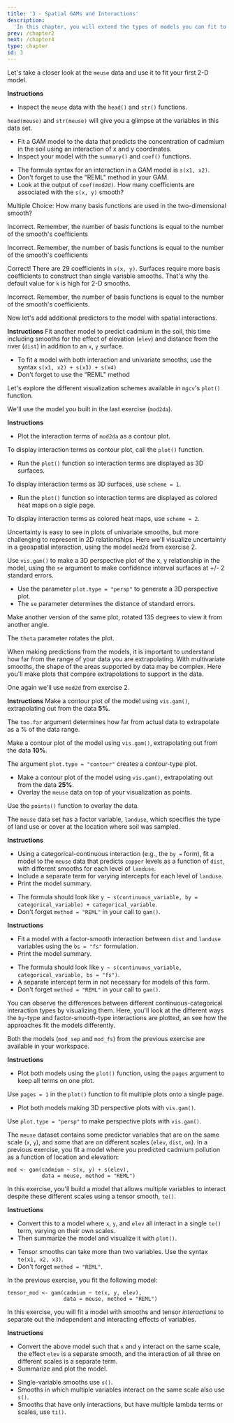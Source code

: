 ```yaml
---
title: '3 - Spatial GAMs and Interactions'
description:
  'In this chapter, you will extend the types of models you can fit to those with interactions of multiple variables.  You will fit models of geospatial data by using these interactions to model complex surfaces, and visualize those surfaces in 3D.  Then you will learn about interactions between smooth and categorical variables, and how to model interactions between very different variables like space and time.'
prev: /chapter2
next: /chapter4
type: chapter
id: 3
---
```

<exercise id="1" title="Two-dimensional smooths and spatial data" type="slides">

<slides source="chapter3_01">
</slides>

</exercise>

<exercise id="2" title="Modeling soil pollution in the Netherlands">

Let's take a closer look at the `meuse` data and use it to fit your first 2-D model. 

**Instructions**
- Inspect the `meuse` data with the `head()` and `str()` functions.

<codeblock id="03_02">

`head(meuse)` and `str(meuse)` will give you a glimpse at the variables in this data set.

</codeblock>

- Fit a GAM model to the data that predicts the concentration of cadmium in the soil using an interaction of x and y coordinates. 
- Inspect your model with the `summary()` and `coef()` functions.

<codeblock id="03_02_1">

- The formula syntax for an interaction in a GAM model is `s(x1, x2)`. 
- Don't forget to use the "REML" method in your GAM.
- Look at the output of `coef(mod2d)`. How many coefficients are associated with the `s(x, y)` smooth?

</codeblock>

Multiple Choice: How many basis functions are used in the two-dimensional smooth?

<choice>
<opt text="10">

Incorrect. Remember, the number of basis functions is equal to the number of the smooth's coefficients

</opt>

<opt text="23">

Incorrect. Remember, the number of basis functions is equal to the number of the smooth's coefficients

</opt>

<opt text="29" correct="true">

Correct! There are 29 coefficients in `s(x, y)`. Surfaces require more basis coefficients to construct than single variable smooths. That's why the default value for `k` is high for 2-D smooths.

</opt>

<opt text="36">

Incorrect. Remember, the number of basis functions is equal to the number of the smooth's coefficients.

</opt>

</choice>

</exercise>

<exercise id="3" title="Adding more variables to predict soil pollution">

Now let's add additional predictors to the model with spatial interactions.

**Instructions** 
Fit another model to predict cadmium in the soil, this time including smooths for the effect of elevation (`elev`) and distance from the river (`dist`) in addition to an `x`, `y` surface.

<codeblock id="03_03">

- To fit a model with both interaction and univariate smooths, use the syntax `s(x1, x2) + s(x3) + s(x4)`
- Don't forget to use the "REML" method

</codeblock>

</exercise>

<exercise id="4" title="Plotting and interpreting GAM interactions" type="slides">

<slides source="chapter3_04">
</slides>

</exercise>

<exercise id="5" title="Plotting the model surface">

Let's explore the different visualization schemes available in `mgcv`'s `plot()` function.

We'll use the model you built in the last exercise (`mod2da`).

**Instructions**
- Plot the interaction terms of `mod2da` as a contour plot.

<codeblock id="03_05">

To display interaction terms as contour plot, call the `plot()` function.

</codeblock>

- Run the `plot()` function so interaction terms are displayed as 3D surfaces.

<codeblock id="03_05_1">

To display interaction terms as 3D surfaces, use `scheme = 1`.

</codeblock>

- Run the `plot()` function so interaction terms are displayed as colored heat maps on a sigle page.

<codeblock id="03_05_2">

To display interaction terms as colored heat maps, use `scheme = 2`.

</codeblock>

</exercise>

<exercise id="6" title="Customizing 3D plots">

Uncertainty is easy to see in plots of univariate smooths, but more challenging to represent in 2D relationships.  Here we'll visualize uncertainty in a geospatial interaction, using the model `mod2d` from exercise 2.

<codeblock id="03_06">

</codeblock>

Use `vis.gam()` to make a 3D perspective plot of the x, y relationship in the model, using the `se` argument to make confidence interval surfaces at +/- 2 standard errors.

<codeblock id="03_06_1">

- Use the parameter `plot.type = "persp"` to generate a 3D perspective plot. 
- The `se` parameter determines the distance of standard errors.

</codeblock>

Make another version of the same plot, rotated 135 degrees to view it from another angle.

<codeblock id="03_06_2">

The `theta` parameter rotates the plot.

</codeblock>

</exercise>

<exercise id="7" title="Extrapolation in surface plots">

When making predictions from the models, it is important to understand how far from the range of your data you are extrapolating.  With multivariate smooths, the shape of the areas supported by data may be complex.  Here you'll make plots that compare extrapolations to support in the data.

One again we'll use `mod2d` from exercise 2.

**Instructions**
Make a contour plot of the model using `vis.gam()`, extrapolating out from the data **5%**.

<codeblock id="03_07">

The `too.far` argument determines how far from actual data to extrapolate as a % of the data range.

</codeblock>

Make a contour plot of the model using `vis.gam()`, extrapolating out from the data **10%**.

<codeblock id="03_07_1">

The argument `plot.type = "contour"` creates a contour-type plot.

</codeblock>

- Make a contour plot of the model using `vis.gam()`, extrapolating out from the data **25%**. 
- Overlay the `meuse` data on top of your visualization as points.

<codeblock id="03_07_2">

Use the `points()` function to overlay the data.

</codeblock>

</exercise>

<exercise id="8" title="Visualizing categorical-continuous interactions" type="slides">

<slides source="chapter3_08">
</slides>

</exercise>

<exercise id="9" title="Soil pollution in different land uses">

The `meuse` data set has a factor variable, `landuse`, which specifies the type of land use or cover at the location where soil was sampled.

**Instructions**
- Using a categorical-continuous interaction (e.g., the `by =` form),  fit a model to the `meuse` data that predicts `copper` levels as a function of `dist`, with different smooths for each level of `landuse`.
- Include a separate term for varying intercepts for each level of `landuse`.
- Print the model summary.

<codeblock id="03_09">

- The formula should look like `y ~ s(continuous_variable, by = categorical_variable) + categorical_variable`.  
- Don't forget `method = "REML"` in your call to `gam()`.

</codeblock>

**Instructions**
- Fit a model with a factor-smooth interaction between `dist` and `landuse` variables using the `bs = "fs"` formulation.
- Print the model summary.

<codeblock id="03_09_1">

- The formula should look like `y ~ s(continuous_variable, categorical_variable, bs = "fs")`. 
- A separate intercept term in not necessary for models of this form.
- Don't forget `method = "REML"` in your call to `gam()`.

</codeblock>

</exercise>

<exercise id="10" title="Plotting pollution in different land uses">

You can observe the differences between different continuous-categorical interaction types by visualizing them.  Here, you'll look at the different ways the `by`-type and factor-smooth-type interactions are plotted, an see how the approaches fit the models differently.

Both the models (`mod_sep` and `mod_fs`) from the previous exercise are available in your workspace.

**Instructions**
- Plot both models using the `plot()` function, using the `pages` argument to keep all terms on one plot.

<codeblock id="03_10">

Use `pages = 1` in the `plot()` function to fit multiple plots onto a single page.

</codeblock>

- Plot both models making 3D perspective plots with `vis.gam()`.

<codeblock id="03_10_1">

Use `plot.type = "persp"` to make perspective plots with `vis.gam()`.

</codeblock>

</exercise>

<exercise id="11" title="Interactions with different scales: Tensors" type="slides">

<slides source="chapter3_11">
</slides>

</exercise>

<exercise id="12" title="Pollution models with multi-scale interactions">

The `meuse` dataset contains some predictor variables that are on the same scale (`x`, `y`), and some that are on different scales (`elev`, `dist`, `om`). In a previous exercise, you fit a model where you predicted cadmium pollution as a function of location and elevation: 

```{r}
mod <- gam(cadmium ~ s(x, y) + s(elev), 
           data = meuse, method = "REML")
```

In this exercise, you'll build a model that allows multiple variables to interact despite these different scales using a tensor smooth, `te()`.

**Instructions**
- Convert this to a model where `x`, `y`, and `elev` all interact in a single `te()` term, varying on their own scales. 
- Then summarize the model and visualize it with `plot()`.

<codeblock id="03_12">

- Tensor smooths can take more than two variables.  Use the syntax `te(x1, x2, x3)`. 
- Don't forget `method = "REML"`.

</codeblock>

</exercise>

<exercise id="13" title="Teasing apart multi-scale interactions">

In the previous exercise, you fit the following model: 

```{r}
tensor_mod <- gam(cadmium ~ te(x, y, elev), 
                  data = meuse, method = "REML")
```

In this exercise, you will fit a model with smooths and tensor _interactions_ to separate out the independent and interacting effects of variables.

**Instructions**
- Convert the above model such that `x` and `y` interact on the same scale, the effect `elev` is a separate smooth, and the interaction of all three on different scales is a separate term. 
- Summarize and plot the model.

<codeblock id="03_13">

- Single-variable smooths use `s()`. 
- Smooths in which multiple variables interact on the same scale also use `s()`. 
- Smooths that have only interactions, but have multiple lambda terms or scales, use `ti()`.

</codeblock>

</exercise>






















